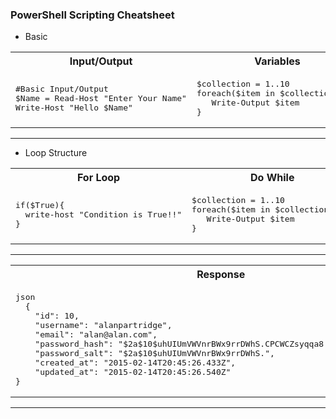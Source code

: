### PowerShell Scripting Cheatsheet

* Basic

<table>
<tr><th>Input/Output</th><th>Variables</th><th>String Codes</th></tr>
<tr><td>
<pre>
#Basic Input/Output
$Name = Read-Host "Enter Your Name"
Write-Host "Hello $Name"
</pre>
  
</td><td>
<pre>
$collection = 1..10
foreach($item in $collection){   
   Write-Output $item
}
</pre>
  
</td><td>
<pre>
$collection = 1..10
foreach($item in $collection){   
   Write-Output $item
}
</pre>
</td></tr> </table>

---

* Loop Structure

<table>
<tr><th>For Loop</th><th>Do While</th><th>ForEach Loop</th></tr>
<tr><td>
<pre>
if($True){
  write-host "Condition is True!!"
}
</pre>
  
</td><td>
<pre>
$collection = 1..10
foreach($item in $collection){   
   Write-Output $item
}
</pre>
  
</td><td>
<pre>
$collection = 1..10
foreach($item in $collection){   
   Write-Output $item
}
</pre>
</td></tr> </table>

---


<table>
<tr>
<th>
Response
</th>
</tr>

<tr>
<td>
<pre>
json
  {
    "id": 10,
    "username": "alanpartridge",
    "email": "alan@alan.com",
    "password_hash": "$2a$10$uhUIUmVWVnrBWx9rrDWhS.CPCWCZsyqqa8./whhfzBZydX7yvahHS",
    "password_salt": "$2a$10$uhUIUmVWVnrBWx9rrDWhS.",
    "created_at": "2015-02-14T20:45:26.433Z",
    "updated_at": "2015-02-14T20:45:26.540Z"
}
</pre>
</td>

</tr>
</table>

------

